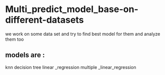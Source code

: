 # Multi_predict_model_base-on-different-datasets
we work on some data set and try to find best model for them and analyze them too
## models are :
   knn
   decision tree
   linear _regression
   multiple _linear_regression

